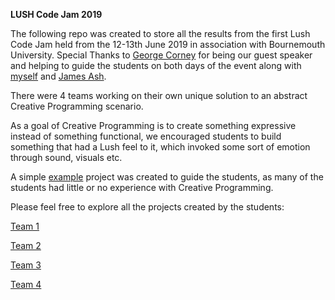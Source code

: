 **LUSH Code Jam 2019** 

The following repo was created to store all the results from the first Lush Code Jam held from the 12-13th June 2019 in association with Bournemouth University. Special Thanks to [George Corney](https://github.com/haxiomic) for being our guest speaker and helping to guide the students on both days of the event along with [myself](https://github.com/ollyc2015) and [James Ash](https://github.com/jaxfire).

There were 4 teams working on their own unique solution to an abstract Creative Programming scenario.

As a goal of Creative Programming is to create something expressive instead of something functional, we encouraged students to build something that had a Lush feel to it, which invoked some sort of emotion through sound, visuals etc.

A simple [example](https://github.com/ollyc2015/CodeJam2019/tree/master/ExampleProject/) project was created to guide the students, as many of the students had little or no experience with Creative Programming.

Please feel free to explore all the projects created by the students:

[Team 1](https://github.com/ollyc2015/CodeJam2019/tree/master/Team1)

[Team 2](https://github.com/ollyc2015/CodeJam2019/tree/master/Team2)

[Team 3](https://github.com/ollyc2015/CodeJam2019/tree/master/Team3)

[Team 4](https://github.com/ollyc2015/CodeJam2019/tree/master/Team4)
